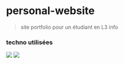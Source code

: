 # personal-website
> site portfolio pour un étudiant en L3 info

### techno utilisées
<img
  src="https://img.shields.io/badge/HTML5-E34F26?style=for-the-badge&logo=html5&logoColor=white"
/>
<img
  src="https://img.shields.io/badge/CSS3-1572B6?style=for-the-badge&logo=css3&logoColor=white"
/>
